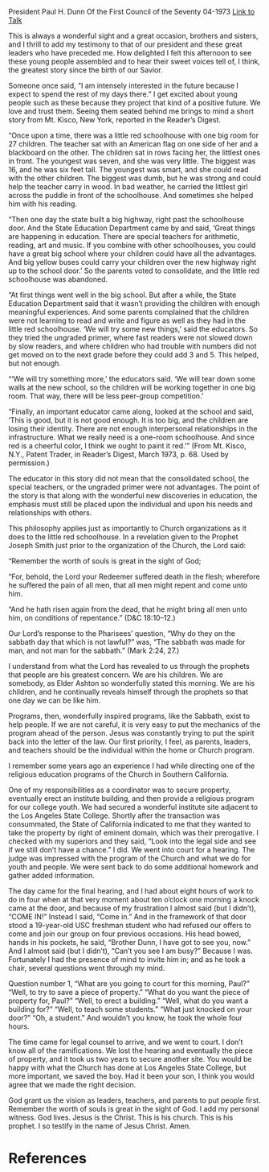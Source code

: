 President Paul H. Dunn
Of the First Council of the Seventy
04-1973
[Link to Talk](https://www.churchofjesuschrist.org/study/general-conference/1973/04/the-worth-of-souls-is-great?lang=eng)

This is always a wonderful sight and a great occasion, brothers and sisters, and I thrill to add my testimony to that of our president and these great leaders who have preceded me. How delighted I felt this afternoon to see these young people assembled and to hear their sweet voices tell of, I think, the greatest story since the birth of our Savior.

Someone once said, “I am intensely interested in the future because I expect to spend the rest of my days there.” I get excited about young people such as these because they project that kind of a positive future. We love and trust them. Seeing them seated behind me brings to mind a short story from Mt. Kisco, New York, reported in the Reader’s Digest.

“Once upon a time, there was a little red schoolhouse with one big room for 27 children. The teacher sat with an American flag on one side of her and a blackboard on the other. The children sat in rows facing her, the littlest ones in front. The youngest was seven, and she was very little. The biggest was 16, and he was six feet tall. The youngest was smart, and she could read with the other children. The biggest was dumb, but he was strong and could help the teacher carry in wood. In bad weather, he carried the littlest girl across the puddle in front of the schoolhouse. And sometimes she helped him with his reading.

“Then one day the state built a big highway, right past the schoolhouse door. And the State Education Department came by and said, ‘Great things are happening in education. There are special teachers for arithmetic, reading, art and music. If you combine with other schoolhouses, you could have a great big school where your children could have all the advantages. And big yellow buses could carry your children over the new highway right up to the school door.’ So the parents voted to consolidate, and the little red schoolhouse was abandoned.

“At first things went well in the big school. But after a while, the State Education Department said that it wasn’t providing the children with enough meaningful experiences. And some parents complained that the children were not learning to read and write and figure as well as they had in the little red schoolhouse. ‘We will try some new things,’ said the educators. So they tried the ungraded primer, where fast readers were not slowed down by slow readers, and where children who had trouble with numbers did not get moved on to the next grade before they could add 3 and 5. This helped, but not enough.

“‘We will try something more,’ the educators said. ‘We will tear down some walls at the new school, so the children will be working together in one big room. That way, there will be less peer-group competition.’

“Finally, an important educator came along, looked at the school and said, ‘This is good, but it is not good enough. It is too big, and the children are losing their identity. There are not enough interpersonal relationships in the infrastructure. What we really need is a one-room schoolhouse. And since red is a cheerful color, I think we ought to paint it red.’” (From Mt. Kisco, N.Y., Patent Trader, in Reader’s Digest, March 1973, p. 68. Used by permission.)

The educator in this story did not mean that the consolidated school, the special teachers, or the ungraded primer were not advantages. The point of the story is that along with the wonderful new discoveries in education, the emphasis must still be placed upon the individual and upon his needs and relationships with others.

This philosophy applies just as importantly to Church organizations as it does to the little red schoolhouse. In a revelation given to the Prophet Joseph Smith just prior to the organization of the Church, the Lord said:

“Remember the worth of souls is great in the sight of God;

“For, behold, the Lord your Redeemer suffered death in the flesh; wherefore he suffered the pain of all men, that all men might repent and come unto him.

“And he hath risen again from the dead, that he might bring all men unto him, on conditions of repentance.” (D&C 18:10–12.)

Our Lord’s response to the Pharisees’ question, “Why do they on the sabbath day that which is not lawful?” was, “The sabbath was made for man, and not man for the sabbath.” (Mark 2:24, 27.)

I understand from what the Lord has revealed to us through the prophets that people are his greatest concern. We are his children. We are somebody, as Elder Ashton so wonderfully stated this morning. We are his children, and he continually reveals himself through the prophets so that one day we can be like him.

Programs, then, wonderfully inspired programs, like the Sabbath, exist to help people. If we are not careful, it is very easy to put the mechanics of the program ahead of the person. Jesus was constantly trying to put the spirit back into the letter of the law. Our first priority, I feel, as parents, leaders, and teachers should be the individual within the home or Church program.

I remember some years ago an experience I had while directing one of the religious education programs of the Church in Southern California.

One of my responsibilities as a coordinator was to secure property, eventually erect an institute building, and then provide a religious program for our college youth. We had secured a wonderful institute site adjacent to the Los Angeles State College. Shortly after the transaction was consummated, the State of California indicated to me that they wanted to take the property by right of eminent domain, which was their prerogative. I checked with my superiors and they said, “Look into the legal side and see if we still don’t have a chance.” I did. We went into court for a hearing. The judge was impressed with the program of the Church and what we do for youth and people. We were sent back to do some additional homework and gather added information.

The day came for the final hearing, and I had about eight hours of work to do in four when at that very moment about ten o’clock one morning a knock came at the door, and because of my frustration I almost said (but I didn’t), “COME IN!” Instead I said, “Come in.” And in the framework of that door stood a 19-year-old USC freshman student who had refused our offers to come and join our group on four previous occasions. His head bowed, hands in his pockets, he said, “Brother Dunn, I have got to see you, now.” And I almost said (but I didn’t), “Can’t you see I am busy?” Because I was. Fortunately I had the presence of mind to invite him in; and as he took a chair, several questions went through my mind.

Question number 1, “What are you going to court for this morning, Paul?” “Well, to try to save a piece of property.” “What do you want the piece of property for, Paul?” “Well, to erect a building.” “Well, what do you want a building for?” “Well, to teach some students.” “What just knocked on your door?” “Oh, a student.” And wouldn’t you know, he took the whole four hours.

The time came for legal counsel to arrive, and we went to court. I don’t know all of the ramifications. We lost the hearing and eventually the piece of property, and it took us two years to secure another site. You would be happy with what the Church has done at Los Angeles State College, but more important, we saved the boy. Had it been your son, I think you would agree that we made the right decision.

God grant us the vision as leaders, teachers, and parents to put people first. Remember the worth of souls is great in the sight of God. I add my personal witness. God lives. Jesus is the Christ. This is his church. This is his prophet. I so testify in the name of Jesus Christ. Amen.

# References
